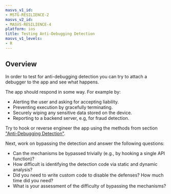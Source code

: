 ```yaml
---
masvs_v1_id:
- MSTG-RESILIENCE-2
masvs_v2_id:
- MASVS-RESILIENCE-4
platform: ios
title: Testing Anti-Debugging Detection
masvs_v1_levels:
- R
---
```


## Overview

In order to test for anti-debugging detection you can try to attach a debugger to the app and see what happens.

The app should respond in some way. For example by:

- Alerting the user and asking for accepting liability.
- Preventing execution by gracefully terminating.
- Securely wiping any sensitive data stored on the device.
- Reporting to a backend server, e.g, for fraud detection.

Try to hook or reverse engineer the app using the methods from section ["Anti-Debugging Detection"](../../../Document/0x05j-Testing-Resiliency-Against-Reverse-Engineering.md#anti-debugging).

Next, work on bypassing the detection and answer the following questions:

- Can the mechanisms be bypassed trivially (e.g., by hooking a single API function)?
- How difficult is identifying the detection code via static and dynamic analysis?
- Did you need to write custom code to disable the defenses? How much time did you need?
- What is your assessment of the difficulty of bypassing the mechanisms?
